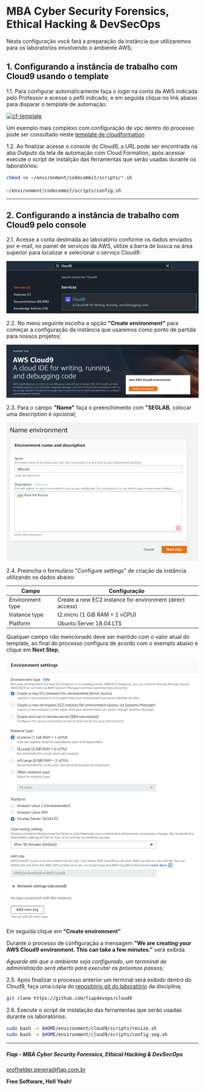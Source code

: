 # MBA Cyber Security Forensics, Ethical Hacking & DevSecOps

Nesta configuração você fará a preparação da instância que utilizaremos para os laboratórios envolvendo o ambiente AWS;

## 1. Configurando a instância de trabalho com Cloud9 usando o template

1.1. Para configurar automaticamente faça o login na conta da AWS indicada pelo Professor e acesse o pefil indicado, e em seguida clique no link abaixo para disparar o template de automação:

[![cf-template](https://s3.amazonaws.com/cloudformation-examples/cloudformation-launch-stack.png)](https://console.aws.amazon.com/cloudformation/home?region=us-east-2#/stacks/new?stackName=sandbox-sec&templateURL=https://s3.us-east-2.amazonaws.com/cf-templates-fiaplabs-automation/cloud9-ide-with-ec2-small-instance.template.yaml)

Um exemplo mais complexo com configuração de vpc dentro do processo pode ser consultado neste [template de cloudformation](https://aws-quickstart.s3.amazonaws.com/quickstart-cloud9-ide/doc/aws-cloud9-cloud-based-ide.pdf)

1.2. Ao finalizar acesse o console do Cloud9, a URL pode ser encontrada na aba Outputs da tela de automação com Cloud Formation, após acessar execute o script de instalção das ferramentas que serão usadas durante os laboratórios:

```sh
chmod +x ~/environment/codecommit/scripts/*.sh

~/environment/codecommit/scripts/config.sh
```

---

## 2. Configurando a instância de trabalho com Cloud9 pelo console

2.1. Acesse a conta destinada ao laboratório conforme os dados enviados por e-mail, no painel de serviços da AWS, utilize a barra de busca na área superior para localizar e selecionar o serviço Cloud9:

![CLOUD9_00](images/CLOUD9_00.PNG)

2.2. No menu seguinte escolha a opção **"Create environment"** para começar a configuração da instância que usaremos como ponto de partida para nossos projetos;

![CLOUD9_01](images/CLOUD9_01.PNG)

2.3. Para o campo **"Name"** faça o preenchimento com **"SEGLAB**, colocar uma description é opcional;

![CLOUD9_02](images/CLOUD9_02.PNG)

2.4. Preencha o formulário "Configure settings" de criação da instância utilizando os dados abaixo:

| Campo            | Configuração                                                |
|------------------|-------------------------------------------------------------|
| Environment type | Create a new EC2 instance for environment (direct access)   |
| Instance type    | t2.micro (1 GiB RAM + 1 vCPU)  |
| Platform         | Ubuntu Server 18.04 LTS        |

Qualquer campo não mencionado deve ser mantido com o valor atual do template, ao final do processo configura de acordo com o exemplo abaixo e clique em **Next Step**;

![CLOUD9_03](images/CLOUD9_03.PNG)

Em seguida clique em **"Create environment"**

Durante o processo de configuração a mensagem **"We are creating your AWS Cloud9 environment. This can take a few minutes."** será exibida

*Aguarde até que o ambiente seja configurado, um termninal de administração será aberto para executar os próximos passos;*

2.5. Após finalizar o processo anterior um terminal será exibido dentro do Cloud9, faça uma cópia do [repositório git do laboratório](https://github.com/fiapsecdevops/mba_devsecops) da disciplina;

```sh
git clone https://github.com/fiapdevops/cloud9
```

2.6. Execute o script de instalação das ferramentas que serão usadas durante os laboratórios:

```sh
sudo bash -x $HOME/environment/cloud9/scripts/resize.sh
sudo bash -x $HOME/environment/cloud9/scripts/config_seg.sh
```

---

##### Fiap - MBA Cyber Security Forensics, Ethical Hacking & DevSecOps
profhelder.pereira@fiap.com.br

**Free Software, Hell Yeah!**
